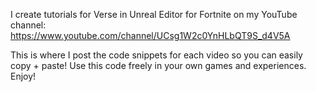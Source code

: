 I create tutorials for Verse in Unreal Editor for Fortnite on my YouTube channel: https://www.youtube.com/channel/UCsg1W2c0YnHLbQT9S_d4V5A

This is where I post the code snippets for each video so you can easily copy + paste! Use this code freely in your own games and experiences. Enjoy!
